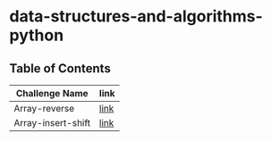 # data-structures-and-algorithms-python

## Table of Contents

| Challenge Name     | link                                   |
|--------------------|----------------------------------------|
| Array-reverse      | [link](./array-reverse/README.md)      |
| Array-insert-shift | [link](./array-insert-shift/README.md) |